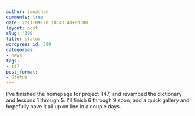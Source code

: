 ```yaml
---
author: jonathan
comments: true
date: 2011-09-20 10:43:40+00:00
layout: post
slug: '399'
title: status
wordpress_id: 399
categories:
- news
tags:
- t47
post_format:
- Status
---
```


I've finished the homepage for project T47, and revamped the dictionary and lessons 1 through 5. I'll finish 6 through 9 soon, add a quick gallery and hopefully have it all up on line in a couple days.



